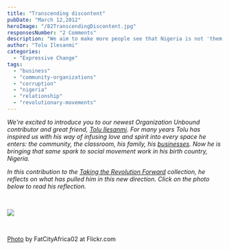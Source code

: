 ```yaml
---
title: "Transcending discontent"
pubDate: "March 12,2012"
heroImage: "/82TranscendingDiscontent.jpg"
responsesNumber: "2 Comments"
description: "We aim to make more people see that Nigeria is not 'them' but 'I' and 'us', bringing closer to home the urgency and the responsibility of change. We aim to show that change begins when many more Nigerians stop being frustrated at the government, the polity and the society and channel the same energy into becoming the bigger change they seek, in day-to-day interactions with family members, friends, colleagues, clients and other Nigerians and non Nigerians."
author: "Tolu Ilesanmi"
categories: 
  - "Expressive Change"
tags: 
  - "business"
  - "community-organizations"
  - "corruption"
  - "nigeria"
  - "relationship"
  - "revolutionary-movements"
---
```


_We're excited to introduce you to our newest Organization Unbound contributor and great friend,_ _[Tolu Ilesanmi](/tolulope-ilesanmi/). For many years Tolu has inspired us with his way of infusing love and spirit into every space he enters: the community, the classroom, his family, his [businesses](/blog/zenith-cleaners/)._ _Now he is bringing that same spark to social movement work in his birth country, Nigeria._

_In this contribution to the [Taking the Revolution Forward](/dialogues/taking-the-r-forward/) collection,_ _he reflects on what has pulled him in this new direction. Click on the photo below to read his reflection._ 

 

[![](/NigeriaDoorway.jpg)](/blog/transcending-discontent-by-tolulope-ilesanmi)

 

[Photo](http://www.flickr.com/photos/73929126@N04/6683921221/in/photostream/) by FatCityAfrica02 at Flickr.com
